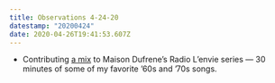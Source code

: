 ```yaml
---
title: Observations 4-24-20
datestamp: "20200424"
date: 2020-04-26T19:41:53.607Z
---
```

- Contributing [a mix](https://www.mixcloud.com/RadioLenvie/lenvie-34-spencer-tweedy/) to Maison Dufrene’s Radio L’envie series — 30 minutes of some of my favorite ’60s and ’70s songs.